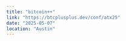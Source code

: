 ```yaml
---
title: "bitcoin++"
link: "https://btcplusplus.dev/conf/atx25"
date: "2025-05-07"
location: "Austin"
---
```


